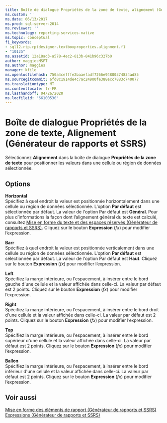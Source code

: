 ```yaml
---
title: Boîte de dialogue Propriétés de la zone de texte, alignement (Générateur de rapports et SSRS) | Microsoft Docs
ms.custom: ''
ms.date: 06/13/2017
ms.prod: sql-server-2014
ms.reviewer: ''
ms.technology: reporting-services-native
ms.topic: conceptual
f1_keywords:
- sql12.rtp.rptdesigner.textboxproperties.alignment.f1
- "10125"
ms.assetid: 12a18ad3-a578-4ec2-813b-841b96c327b0
author: maggiesMSFT
ms.author: maggies
manager: kfile
ms.openlocfilehash: 750a4cefffe2baaefadf7266e94800374834ad85
ms.sourcegitcommit: 6fd8c1914de4c7ac24900fe388ecc7883c740077
ms.translationtype: MT
ms.contentlocale: fr-FR
ms.lasthandoff: 04/26/2020
ms.locfileid: "66100530"
---
```

# <a name="text-box-properties-dialog-box-alignment-report-builder-and-ssrs"></a>Boîte de dialogue Propriétés de la zone de texte, Alignement (Générateur de rapports et SSRS)
  Sélectionnez **Alignement** dans la boîte de dialogue **Propriétés de la zone de texte** pour positionner les valeurs dans une cellule ou région de données sélectionnée.  
  
## <a name="options"></a>Options  
 **Horizontal**  
 Spécifiez à quel endroit la valeur est positionnée horizontalement dans une cellule ou région de données sélectionnée. L'option **Par défaut** est sélectionnée par défaut. La valeur de l'option Par défaut est **Général**. Pour plus d’informations la façon dont l’alignement général du texte est calculé, consultez [Mise en forme du texte et des espaces réservés &#40;Générateur de rapports et SSRS&#41;](report-design/formatting-text-and-placeholders-report-builder-and-ssrs.md). Cliquez sur le bouton **Expression** (*fx*) pour modifier l’expression.  
  
 **Barr**  
 Spécifiez à quel endroit la valeur est positionnée verticalement dans une cellule ou région de données sélectionnée. L'option **Par défaut** est sélectionnée par défaut. La valeur de l'option Par défaut est **Haut**. Cliquez sur le bouton **Expression** (*fx*) pour modifier l’expression.  
  
 **Left**  
 Spécifiez la marge intérieure, ou l'espacement, à insérer entre le bord gauche d'une cellule et la valeur affichée dans celle-ci. La valeur par défaut est 2 points. Cliquez sur le bouton **Expression** (*fx*) pour modifier l’expression.  
  
 **Right**  
 Spécifiez la marge intérieure, ou l'espacement, à insérer entre le bord droit d'une cellule et la valeur affichée dans celle-ci. La valeur par défaut est 2 points. Cliquez sur le bouton **Expression** (*fx*) pour modifier l’expression.  
  
 **Top**  
 Spécifiez la marge intérieure, ou l'espacement, à insérer entre le bord supérieur d'une cellule et la valeur affichée dans celle-ci. La valeur par défaut est 2 points. Cliquez sur le bouton **Expression** (*fx*) pour modifier l’expression.  
  
 **Ballon**  
 Spécifiez la marge intérieure, ou l'espacement, à insérer entre le bord inférieur d'une cellule et la valeur affichée dans celle-ci. La valeur par défaut est 2 points. Cliquez sur le bouton **Expression** (*fx*) pour modifier l’expression.  
  
## <a name="see-also"></a>Voir aussi  
 [Mise en forme des éléments de rapport &#40;Générateur de rapports et SSRS&#41;](report-design/formatting-report-items-report-builder-and-ssrs.md)   
 [Expressions &#40;Générateur de rapports et SSRS&#41;](report-design/expressions-report-builder-and-ssrs.md)  
  
  
